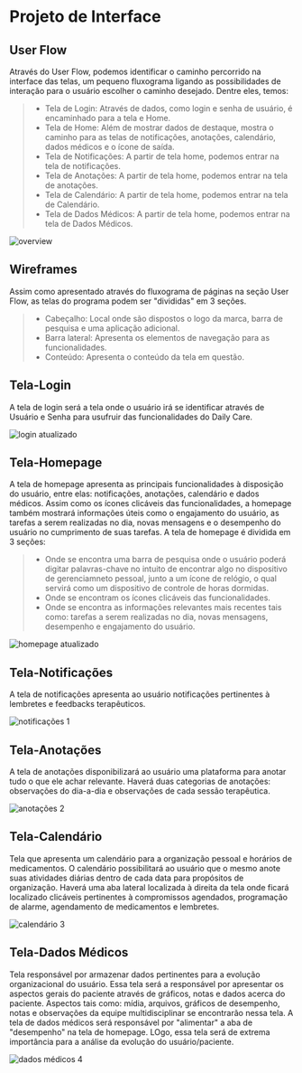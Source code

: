 
# Projeto de Interface


## User Flow

Através do User Flow, podemos identificar o caminho percorrido na interface das telas, um pequeno fluxograma ligando as possibilidades de interação para o usuário escolher o caminho desejado. Dentre eles, temos:

> - Tela de Login: Através de dados, como login e senha de usuário, é encaminhado para a tela e Home.
> - Tela de Home: Além de mostrar dados de destaque, mostra o caminho para as telas de notificações, anotações, calendário, dados médicos e o ícone de saída.
> - Tela de Notificações: A partir de tela home, podemos entrar na tela de notificações.
> - Tela de Anotações: A partir de tela home, podemos entrar na tela de anotações.
> - Tela de Calendário: A partir de tela home, podemos entrar na tela de Calendário.
> - Tela de Dados Médicos: A partir de tela home, podemos entrar na tela de Dados Médicos.

![overview](https://user-images.githubusercontent.com/124836743/233817810-51b4d6de-2168-4990-b7b1-042bec7e2f64.png)

## Wireframes

Assim como apresentado através do fluxograma de páginas na seção User Flow, as telas do programa podem ser "divididas" em 3 seções.

> - Cabeçalho: Local onde são dispostos o logo da marca, barra de pesquisa e uma aplicação adicional.
> - Barra lateral: Apresenta os elementos de navegação para as funcionalidades.
> - Conteúdo: Apresenta o conteúdo da tela em questão.

## Tela-Login

A tela de login será a tela onde o usuário irá se identificar através de Usuário e Senha para usufruir das funcionalidades do Daily Care.

![login atualizado](https://user-images.githubusercontent.com/124836743/233818230-ecdfc633-a0ff-43c2-bf80-2f99618422ac.png)

## Tela-Homepage

A tela de homepage apresenta as principais funcionalidades à disposição do usuário, entre elas: notificações, anotações, calendário e dados médicos. Assim como os ícones clicáveis das funcionalidades, a homepage também mostrará informações úteis como o engajamento do usuário, as tarefas a serem realizadas no dia, novas mensagens e o desempenho do usuário no cumprimento de suas tarefas.
A tela de homepage é dividida em 3 seções:

> - Onde se encontra uma barra de pesquisa onde o usuário poderá digitar palavras-chave no intuito de encontrar algo no dispositivo de gerenciamneto pessoal, junto a um ícone de relógio, o qual servirá como um dispositivo de controle de horas dormidas.
> - Onde se encontram os ícones clicáveis das funcionalidades.
> - Onde se encontra as informações relevantes mais recentes tais como: tarefas a serem realizadas no dia, novas mensagens, desempenho e engajamento do usuário.

![homepage atualizado](https://user-images.githubusercontent.com/124836743/233818322-a6870c85-5f97-4961-8251-c50bbe12cda8.png)

## Tela-Notificações

A tela de notificações apresenta ao usuário notificações pertinentes à lembretes e feedbacks terapêuticos.

![notificações 1](https://user-images.githubusercontent.com/124836743/233847841-206d47d2-a03f-47ac-98ed-b275f8fe36be.png)

## Tela-Anotações
 
A tela de anotações disponibilizará ao usuário uma plataforma para anotar tudo o que ele achar relevante. Haverá duas categorias de anotações: observações do dia-a-dia e observações de cada sessão terapêutica.

![anotações 2](https://user-images.githubusercontent.com/124836743/233847980-9c04d84a-c678-485a-931e-9b824aa11e83.png)

## Tela-Calendário

Tela que apresenta um calendário para a organização pessoal e horários de medicamentos. O calendário possibilitará ao usuário que o mesmo anote suas atividades diárias dentro de cada data para propósitos de organização. Haverá uma aba lateral localizada à direita da tela onde ficará localizado clicáveis pertinentes à compromissos agendados, programação de alarme, agendamento de medicamentos e lembretes.

![calendário 3](https://user-images.githubusercontent.com/124836743/233848585-1199c38c-f93c-4bfb-8e8a-d177acd4f13c.png)

## Tela-Dados Médicos

Tela responsável por armazenar dados pertinentes para a evolução organizacional do usuário. Essa tela será a responsável por apresentar os aspectos gerais do paciente através de gráficos, notas e dados acerca do paciente. Aspectos tais como: mídia, arquivos, gráficos de desempenho, notas e observações da equipe multidisciplinar se encontrarão nessa tela. A tela de dados médicos será responsável por "alimentar" a aba de "desempenho" na tela de homepage. LOgo, essa tela será de extrema importância para a análise da evolução do usuário/paciente.

![dados médicos 4](https://user-images.githubusercontent.com/124836743/233849242-80184c46-b4c0-4c1c-8f6b-9992c041cf34.png)


